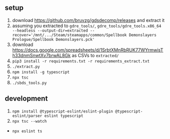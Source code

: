 ## setup

1. download https://github.com/bruvzg/gdsdecomp/releases and extract it
1. assuming you extracted to `gdre_tools/`, `gdre_tools/gdre_tools.x86_64 --headless --output-dir=extracted
   --recover='/mnt/.../Steam/steamapps/common/Spellbook Demonslayers Prologue/Spellbook Demonslayers.pck'`
1. download https://docs.google.com/spreadsheets/d/1SrbtXMnRbRUK77WYrmwisTh33dnmSnwtXv7brwAL8Gk
   as CSVs to `extracted/`
1. `pip3 install -r requirements.txt -r requirements_extract.txt`
1. `./extract.py`
1. `npm install -g typescript`
1. `npx tsc`
1. `./sbds_tools.py`

## development

1. `npm install @typescript-eslint/eslint-plugin @typescript-eslint/parser eslint typescript`
1. `npx tsc --watch`

* `npx eslint ts`
